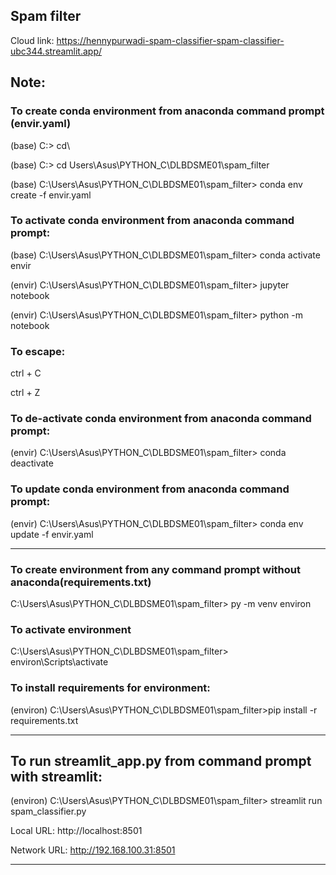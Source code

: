 ## Spam filter

Cloud link: https://hennypurwadi-spam-classifier-spam-classifier-ubc344.streamlit.app/


## Note:

### To create conda environment from anaconda command prompt (envir.yaml)

(base) C:\> cd\

(base) C:\> cd Users\Asus\PYTHON_C\DLBDSME01\spam_filter

(base) C:\Users\Asus\PYTHON_C\DLBDSME01\spam_filter> conda env create -f envir.yaml

### To activate conda environment from anaconda command prompt:

(base) C:\Users\Asus\PYTHON_C\DLBDSME01\spam_filter> conda activate envir

(envir) C:\Users\Asus\PYTHON_C\DLBDSME01\spam_filter> jupyter notebook

(envir) C:\Users\Asus\PYTHON_C\DLBDSME01\spam_filter> python -m notebook

### To escape:

ctrl + C 

ctrl + Z

### To de-activate conda environment from anaconda command prompt:

(envir) C:\Users\Asus\PYTHON_C\DLBDSME01\spam_filter> conda deactivate

### To update conda environment from anaconda command prompt:

(envir) C:\Users\Asus\PYTHON_C\DLBDSME01\spam_filter> conda env update -f envir.yaml

--------------


### To create environment from any command prompt without anaconda(requirements.txt)

C:\Users\Asus\PYTHON_C\DLBDSME01\spam_filter> py -m venv environ

### To activate environment

C:\Users\Asus\PYTHON_C\DLBDSME01\spam_filter> environ\Scripts\activate

### To install requirements for environment:

(environ) C:\Users\Asus\PYTHON_C\DLBDSME01\spam_filter>pip install -r requirements.txt

-------------------

## To run streamlit_app.py from command prompt with streamlit:

(environ) C:\Users\Asus\PYTHON_C\DLBDSME01\spam_filter> streamlit run spam_classifier.py


  Local URL: http://localhost:8501
  
  Network URL: http://192.168.100.31:8501

------------------------
